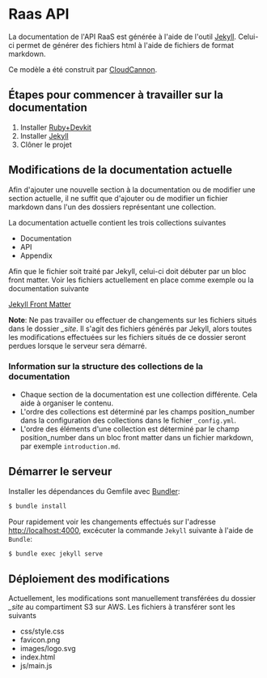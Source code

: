 # Raas API

La documentation de l'API RaaS est générée à l'aide de l'outil [Jekyll](https://jekyllrb.com/). Celui-ci permet de générer des fichiers html à l'aide de fichiers de format markdown.

Ce modèle a été construit par [CloudCannon](http://cloudcannon.com/).

## Étapes pour commencer à travailler sur la documentation

  1. Installer [Ruby+Devkit](https://rubyinstaller.org/downloads/)
  2. Installer [Jekyll](https://jekyllrb.com/)
  3. Clôner le projet

## Modifications de la documentation actuelle

Afin d'ajouter une nouvelle section à la documentation ou de modifier une section actuelle, il ne suffit que d'ajouter ou de modifier un fichier markdown dans l'un des dossiers représentant une collection.

La documentation actuelle contient les trois collections suivantes 
* Documentation
* API
* Appendix

Afin que le fichier soit traité par Jekyll, celui-ci doit débuter par un bloc front matter. Voir les fichiers actuellement en place comme exemple ou la documentation suivante

[Jekyll Front Matter](https://jekyllrb.com/docs/front-matter/)

**Note**: Ne pas travailler ou effectuer de changements sur les fichiers situés dans le dossier *_site*. Il s'agit des fichiers générés par Jekyll, alors toutes les modifications effectuées sur les fichiers situés de ce dossier seront perdues lorsque le serveur sera démarré. 

### Information sur la structure des collections de la documentation

* Chaque section de la documentation est une collection différente. Cela aide à organiser le contenu.
* L'ordre des collections est déterminé par les champs position_number dans la configuration des collections dans le fichier `_config.yml`.
* L'ordre des éléments d'une collection est déterminé par le champ position_number dans un bloc front matter dans un fichier markdown, par exemple `introduction.md`.

## Démarrer le serveur

Installer les dépendances du Gemfile avec [Bundler](http://bundler.io/):

~~~bash
$ bundle install
~~~

Pour rapidement voir les changements effectués sur l'adresse [http://localhost:4000](http://localhost:4000.com), excécuter  la commande `Jekyll` suivante à l'aide de `Bundle`:

~~~bash
$ bundle exec jekyll serve
~~~

## Déploiement des modifications

Actuellement, les modifications sont manuellement transférées du dossier *_site* au compartiment S3 sur AWS. Les fichiers à transférer sont les suivants
* css/style.css
* favicon.png
* images/logo.svg
* index.html
* js/main.js
